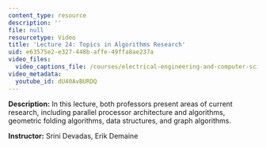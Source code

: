 ```yaml
---
content_type: resource
description: ''
file: null
resourcetype: Video
title: 'Lecture 24: Topics in Algorithms Research'
uid: e63575e2-e327-448b-affe-49ffa8ae237a
video_files:
  video_captions_file: /courses/electrical-engineering-and-computer-science/6-006-introduction-to-algorithms-fall-2011/lecture-videos/lecture-24-topics-in-algorithms-research/dU40AvBURDQ.vtt
video_metadata:
  youtube_id: dU40AvBURDQ
---
```


**Description:** In this lecture, both professors present areas of current research, including parallel processor architecture and algorithms, geometric folding algorithms, data structures, and graph algorithms.

**Instructor:** Srini Devadas, Erik Demaine
